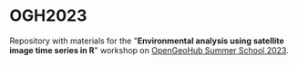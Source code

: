 # OGH2023
Repository with materials for the "**Environmental analysis using satellite image time series in R**"
workshop on [OpenGeoHub Summer School 2023](https://opengeohub.org/summer-school/opengeohub-summer-school-poznan-2023/).
